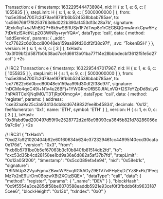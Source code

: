 Transaction: e {
     timestamp: 1632295444738984,
     nid: H { s: 1, e: 6, c: [ 1055835 ] },
     stepLimit: H { s: 1, e: 9, c: [ 5000000000 ] },
     from: 'hx5e39a47007c2d79ae1879fb6b524538bbab785ae',
     to: 'cx566769f7f8253763d6d022b390a1453d13c28a7b',
     signature: 'JExIo1iqT+yJMhB/QP+8k5wSBRUSjv1F7dTwp8c1rCEGBQQmwAnrkCpw5Hz7tDrKzlSXctNLp2O3WNRy+ryrYQA=',
     dataType: 'call',
     data: {
       method: 'addService',
       params: {
         _addr: 'cx77622c6d0bcd80048eb159aa99fd30df2f38c97f',
         _svc: 'TokenBSH'
       }
     },
     version: H { s: 1, e: 0, c: [ 3 ] },
     txHash: '0x3f09bf2d587fb0b38ad7ce1d6613b01ba77f14e28bbbdecbf3612f5fe5d27acf'
   } +2s

// IRC2
   Transaction: e {
     timestamp: 1632295447017967,
     nid: H { s: 1, e: 6, c: [ 1055835 ] },
     stepLimit: H { s: 1, e: 9, c: [ 5000000000 ] },
     from: 'hx5e39a47007c2d79ae1879fb6b524538bbab785ae',
     to: 'cx77622c6d0bcd80048eb159aa99fd30df2f38c97f',
     signature: 'nDCMo4qoC49i+N1v4u26BFj+1YWGRrcOfBS0JfALnVQ+I2S7eYZpDd8sLyG7hPARTCeKjNqIMO/T3TjRp0OmcgA=',
     dataType: 'call',
     data: {
       method: 'register',
       params: {
         address: 'cxe32aa9a25c3a934134db8dd6749832fee8b45834',
         decimals: '0x12',
         feeNumerator: '0x1',
         name: 'ETH',
         symbol: 'ETH'
       }
     },
     version: H { s: 1, e: 0, c: [ 3 ] },
     txHash: '0x8fabd9ad200497d59f0e2528772d2df8e98093ca3645b821d78286056e9a7c9e'
   } +2s


// IRC31
{
  "txHash": "0xd27a921020404b62e60160634b624e372329461cc44995f40ecd30cafa0e176d",
  "version": "0x3",
  "from": "hxb6b5791be0b5ef67063b3c10b840fb81514db2fd",
  "to": "cxc53d35b4cd28150ee1bd9a36a6d882a5af37b7fd",
  "stepLimit": "0x12a05f200",
  "timestamp": "0x5cd089efa4e94",
  "nid": "0x58eb1c",
  "signature": "tBIN5Up32VyuFgmuZBwcWPEuqRG5AGyZ9E1V7vlFHyEqDZYz8FxFk/1PeejMz7o2nE9UrDm0BozwXBt2XCtzBQE=",
  "dataType": "call",
  "data": {
    "method": "register",
    "params": {
      "_name": "DEV"
    }
  },
  "blockHash": "0x9f5554a3ce285df58be6070588eaddb5921e93cef0f3fbddb6fb96331875cee6",
  "blockHeight": "0x13b",
  "txIndex": "0x0"
}
